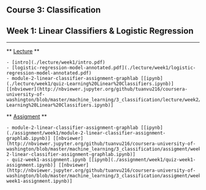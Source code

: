 Course 3: Classification
---

## Week 1: Linear Classifiers & Logistic Regression
---

** [Lecture](./lecture/week1) **

	- [intro](./lecture/week1/intro.pdf)
	- [logistic-regression-model-annotated.pdf](./lecture/week1/logistic-regression-model-annotated.pdf)
	- module-2-linear-classifier-assignment-graphlab [[ipynb](./lecture/week1/quiz-Learning%20Linear%20Classifiers.ipynb)] [[nbviewer](http://nbviewer.jupyter.org/github/tuanvu216/coursera-university-of-washington/blob/master/machine_learning/3_classification/lecture/week2/quiz-Learning%20Linear%20Classifiers.ipynb)]

** [Assigment](./assignment/week1) **

	- module-2-linear-classifier-assignment-graphlab [[ipynb](./assignment/week1/module-2-linear-classifier-assignment-graphlab.ipynb)] [[nbviewer](http://nbviewer.jupyter.org/github/tuanvu216/coursera-university-of-washington/blob/master/machine_learning/3_classification/assigment/week1/module-2-linear-classifier-assignment-graphlab.ipynb)]
	- quiz-week1-assignment.ipynb [[ipynb](./assignment/week1/quiz-week1-assignment.ipynb)] [[nbviewer](http://nbviewer.jupyter.org/github/tuanvu216/coursera-university-of-washington/blob/master/machine_learning/3_classification/assigment/week1/quiz-week1-assignment.ipynb)]
	
